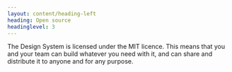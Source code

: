 ```yaml
---
layout: content/heading-left
heading: Open source
headinglevel: 3
---
```


The Design System is licensed under the MIT licence. This means that you and your team can build whatever you need with it, and can share and distribute it to
anyone and for any purpose.
